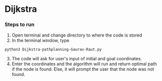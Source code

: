 # Dijkstra

### Steps to run
1. Open terminal and change directory to where the code is stored
2. In the terminal window, type
```
python3 Dijkstra-pathplanning-Gaurav-Raut.py
```
3. The code will ask for user's input of initial and goal coordinates.
4. Enter the coordinates and the algorithm will run and return optimal path if the node is found. Else, it will prompt the user that the node was not found.
